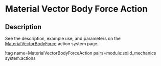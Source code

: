 # Material Vector Body Force Action

## Description

See the description, example use, and parameters on the
[MaterialVectorBodyForce](SolidMechanics/MaterialVectorBodyForce/index.md) action system page.

!tag name=MaterialVectorBodyForceAction pairs=module:solid_mechanics system:actions
